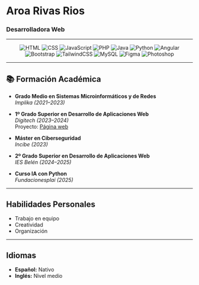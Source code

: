# Aroa Rivas Rios  
### Desarrolladora Web

---

<div align="center">

<!-- Lenguajes, Frameworks, Herramientas, Diseño - TODO EN UNA LÍNEA -->

![HTML](https://img.shields.io/badge/HTML-E34F26?style=for-the-badge&logo=html5&logoColor=white)
![CSS](https://img.shields.io/badge/CSS-1572B6?style=for-the-badge&logo=css3&logoColor=white)
![JavaScript](https://img.shields.io/badge/JavaScript-F7DF1E?style=for-the-badge&logo=javascript&logoColor=black)
![PHP](https://img.shields.io/badge/PHP-777BB4?style=for-the-badge&logo=php&logoColor=white)
![Java](https://img.shields.io/badge/Java-007396?style=for-the-badge&logo=java&logoColor=white)
![Python](https://img.shields.io/badge/Python-3776AB?style=for-the-badge&logo=python&logoColor=white)
![Angular](https://img.shields.io/badge/Angular-DD0031?style=for-the-badge&logo=angular&logoColor=white)
![Bootstrap](https://img.shields.io/badge/Bootstrap-7952B3?style=for-the-badge&logo=bootstrap&logoColor=white)
![TailwindCSS](https://img.shields.io/badge/Tailwind_CSS-06B6D4?style=for-the-badge&logo=tailwind-css&logoColor=white)
![MySQL](https://img.shields.io/badge/MySQL-005C84?style=for-the-badge&logo=mysql&logoColor=white)
![Figma](https://img.shields.io/badge/Figma-F24E1E?style=for-the-badge&logo=figma&logoColor=white)
![Photoshop](https://img.shields.io/badge/Photoshop-31A8FF?style=for-the-badge&logo=adobe-photoshop&logoColor=white)

</div>

---

## 📚 Formación Académica

-  **Grado Medio en Sistemas Microinformáticos y de Redes**  
  _Implika (2021–2023)_

-  **1º Grado Superior en Desarrollo de Aplicaciones Web**  
  _Digitech (2023–2024)_  
   Proyecto: [Página web](#)

-  **Máster en Ciberseguridad**  
  _Incibe (2023)_

-  **2º Grado Superior en Desarrollo de Aplicaciones Web**  
  _IES Belén (2024–2025)_

-  **Curso IA con Python**  
  _Fundacionesplai (2025)_

---

##  Habilidades Personales

-  Trabajo en equipo  
-  Creatividad  
-  Organización  

---

##  Idiomas

- **Español:** Nativo  
- **Inglés:** Nivel medio
